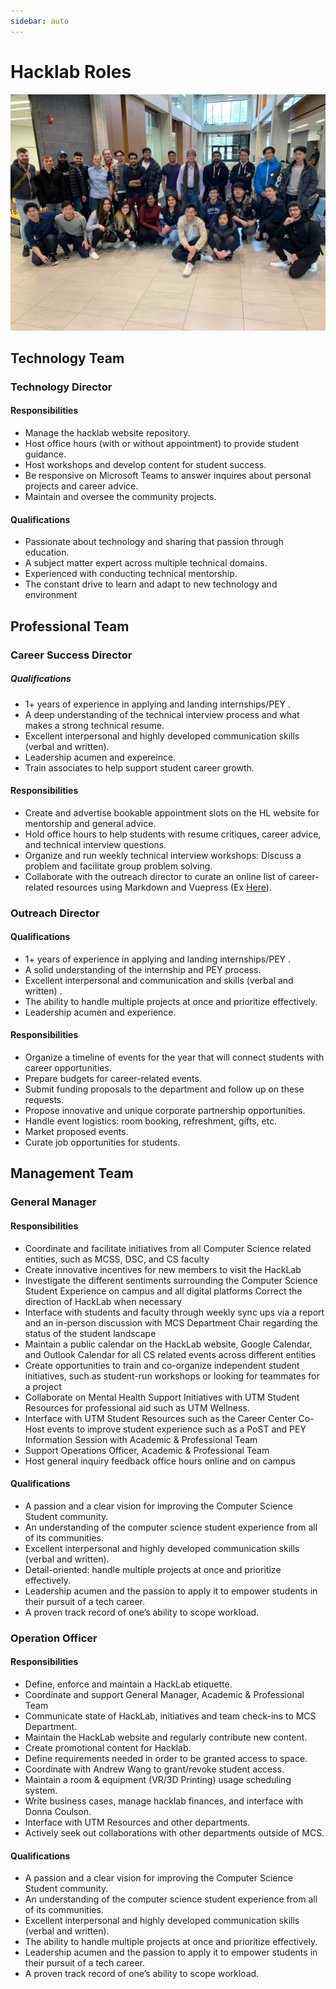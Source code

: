 ```yaml
---
sidebar: auto
---
```


# Hacklab Roles 
![Team](./team.png)
## Technology Team

### Technology Director

#### Responsibilities
- Manage the hacklab website repository.
- Host office hours (with or without appointment) to provide student guidance.
- Host workshops and develop content for student success.
- Be responsive on Microsoft Teams to answer inquires about personal projects and career advice.
- Maintain and oversee the community projects.

#### Qualifications
- Passionate about technology and sharing that passion through education.
- A subject matter expert across multiple technical domains.
- Experienced with conducting technical mentorship.
- The constant drive to learn and adapt to new technology and environment

## Professional Team

### Career Success Director

##### Qualifications 
- 1+ years of experience in applying and landing internships/PEY .
- A deep understanding of  the technical interview process and what makes a strong technical resume.
- Excellent interpersonal and highly developed communication skills (verbal and written).
- Leadership acumen and expereince.
- Train associates to help support student career growth.


#### Responsibilities
- Create and advertise bookable appointment slots on the HL website for mentorship and general advice.
- Hold office hours to help students with resume critiques, career advice, and technical interview questions.
- Organize and run weekly technical interview workshops: Discuss a problem and facilitate group problem solving.
- Collaborate with the outreach director to curate an online list of career-related resources using Markdown and Vuepress (Ex [Here](https://docs.google.com/document/d/11zgd7rl9bimzh-2R4dDid7wtZui_dNIHCWQdUk23LVY/edit)).

### Outreach Director

#### Qualifications
- 1+ years of experience in applying and landing internships/PEY .
- A solid understanding of the internship and PEY process.
- Excellent interpersonal and communication  and skills (verbal and written) .
- The ability to handle multiple projects at once and prioritize effectively.
- Leadership acumen and experience.

#### Responsibilities
- Organize a timeline of events for the year that will connect students with career opportunities.
- Prepare budgets for career-related events. 
- Submit funding proposals to the department and follow up on these requests.
- Propose innovative and unique corporate partnership opportunities. 
- Handle event logistics: room booking, refreshment, gifts, etc.
- Market proposed events. 
- Curate job opportunities for students. 


## Management Team

### General Manager

#### Responsibilities
- Coordinate and facilitate initiatives from all Computer Science related entities, such as MCSS, DSC, and CS faculty
- Create innovative incentives for new members to visit the HackLab 
- Investigate the different sentiments surrounding the Computer Science Student Experience on campus and all digital platforms
Correct the direction of HackLab when necessary
- Interface with students and faculty through weekly sync ups via a report and an in-person discussion with MCS Department Chair regarding the status of the student landscape 
- Maintain a public calendar on the HackLab website, Google Calendar, and Outlook Calendar for all CS related events across different entities 
- Create opportunities to train and co-organize independent student initiatives, such as student-run workshops or looking for teammates for a project
- Collaborate on Mental Health Support Initiatives with UTM Student Resources for professional aid such as UTM Wellness.
- Interface with UTM Student Resources such as the Career Center
Co-Host events to improve student experience such as a PoST and PEY Information Session with Academic & Professional Team
- Support Operations Officer, Academic & Professional Team
- Host general inquiry feedback office hours online and on campus
#### Qualifications
- A passion and a clear vision for improving the Computer Science Student community.
- An understanding of the computer science student experience from all of its communities.
- Excellent interpersonal and highly developed communication skills (verbal and written).
- Detail-oriented: handle multiple projects at once and prioritize effectively.
- Leadership acumen and the passion to apply it to empower students in their pursuit of a tech career.
- A proven track record of one’s ability to scope workload.

### Operation Officer

#### Responsibilities
- Define, enforce and maintain a HackLab etiquette. 
- Coordinate and support General Manager, Academic & Professional Team 
- Communicate state of HackLab, initiatives and team check-ins to MCS Department.
- Maintain the HackLab website and regularly contribute new content.
- Create promotional content for Hacklab.
- Define requirements needed in order to be granted access to space. 
- Coordinate with Andrew Wang to grant/revoke student access.
- Maintain a room & equipment (VR/3D Printing) usage scheduling system.
- Write business cases, manage hacklab finances, and interface with Donna Coulson.
- Interface with UTM Resources and other departments. 
- Actively seek out collaborations with other departments outside of MCS.

#### Qualifications
- A passion and a clear vision for improving the Computer Science Student community.
- An understanding of the computer science student experience from all of its communities.
- Excellent interpersonal and highly developed communication skills (verbal and written).
- The ability to handle multiple projects at once and prioritize effectively.
- Leadership acumen and the passion to apply it to empower students in their pursuit of a tech career.
- A proven track record of one’s ability to scope workload.
